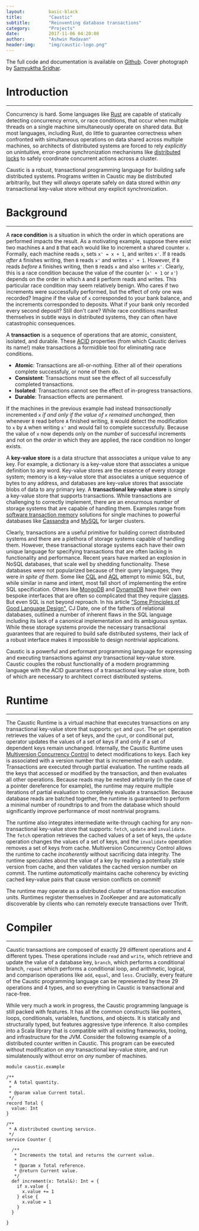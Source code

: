 ```yaml
---
layout:         basic-black
title:          "Caustic"
subtitle:       "Reinventing database transactions"
category:       "Projects"
date:           2017-11-06 04:20:00
author:         "Ashwin Madavan"
header-img:     "img/caustic-logo.png"
---
```


The full code and documentation is available on [Github][1]. Cover photograph by 
[Samyuktha Sridhar][2].

# Introduction
---
Concurrency is hard. Some languages like [Rust][5] are capable of statically detecting concurrency 
errors, or race conditions, that occur when multiple threads on a single machine simultaneously 
operate on shared data. But most languages, including Rust, do little to guarantee correctness when 
confronted with simultaneous operations on data shared across multiple machines, so architects of 
distributed systems are forced to rely *explicitly* on unintuitive, error-prone synchronization 
mechanisms like [distributed locks][8] to safely coordinate concurrent actions across a cluster.

Caustic is a robust, transactional programming language for building safe distributed systems. 
Programs written in Caustic may be distributed arbitrarily, but they will *always* operate safely on 
data stored within *any* transactional key-value store without *any* explicit synchronization.

# Background
---
A __race condition__ is a situation in which the order in which operations are performed impacts the 
result. As a motivating example, suppose there exist two machines ```A``` and ```B``` that each 
would like to increment a shared counter ```x```. Formally, each machine reads ```x```, sets 
```x' = x + 1```, and writes ```x'```. If ```B``` reads *after* ```A``` finishes writing, then 
```B``` reads ```x'``` and writes ```x' + 1```. However, if ```B``` reads *before* ```A``` finishes 
writing, then ```B``` reads ```x``` and also writes ```x'```. Clearly, this is a race condition 
because the value of the counter (```x' + 1``` or ```x'```) depends on the order in which ```A``` 
and ```B``` perform reads and writes. This particular race condition may seem relatively benign. Who 
cares if two increments were successfully performed, but the effect of only one was recorded? 
Imagine if the value of ```x``` corresponded to your bank balance, and the increments corresponded 
to deposits. What if your bank only recorded every second deposit? Still don't care? While race 
conditions manifest themselves in subtle ways in distributed systems, they can often have 
catastrophic consequences.

A __transaction__ is a sequence of operations that are atomic, consistent, isolated, and durable. 
These [ACID][6] properties (from which Caustic derives its name!) make transactions a formidible 
tool for eliminating race conditions. 

- __Atomic__: Transactions are all-or-nothing. Either all of their operations complete successfuly, 
  or none of them do.
- __Consistent__: Transactions must see the effect of all successfully completed transactions.
- __Isolated__: Transactions cannot see the effect of in-progress transactions.
- __Durable__: Transaction effects are permanent.

If the machines in the previous example had instead *transactionally* incremented ```x``` *if and 
only if the value of ```x``` remained unchanged*, then whenever ```B``` read before ```A``` finished 
writing, ```B``` would detect the modification to ```x``` by ```A``` when writing ```x'``` and 
would fail to complete successfully. Because the value of ```x``` now depends only on the
*number* of successful increments and not on the *order* in which they are applied, the race
condition no longer exists.

A __key-value store__ is a data structure that asssociates a unique value to any key. For example, a 
dictionary is a key-value store that associates a unique definition to any word. Key-value stores 
are the essence of every storage system; memory is a key-value store that associates a unique 
sequence of bytes to any address, and databases are key-value stores that associate blobs of data to 
any primary key. A __transactional key-value store__ is simply a key-value store that supports 
transactions. While transactions are challenging to correctly implement, there are an enourmous 
number of storage systems that are capable of handling them. Examples range from 
[software transaction memory][7] solutions for single machines to powerful databases like 
[Cassandra][8] and [MySQL][9] for larger clusters.

Clearly, transactions are a useful primitive for building correct distributed systems and there 
are a plethora of storage systems capable of handling them. However, these transactional storage 
systems each have their own unique language for specifying transactions that are often lacking in 
functionality and performance. Recent years have marked an explosion in NoSQL databases, that scale
well by shedding functionality. These databases were not popularized because of their query
languages, they were *in spite of them*. Some like [CQL][11] and [AQL][12] attempt to mimic SQL, 
but, while similar in name and intent, most fall short of implementing the entire SQL specification.
Others like [MongoDB][13] and [DynamoDB][14] have their own bespoke interfaces that are often so 
complicated that they require [classes][15]. But even SQL is not beyond reproach. In his article 
["Some Principles of Good Language Design"][10], CJ Date, one of the fathers of relational 
databases, outlined a number of inherent flaws in the SQL language including its lack of a canonical 
implementation and its ambiguous syntax. While these storage systems provide the necessary
transactional guarantees that are required to build safe distributed systems, their lack of a robust
interface makes it impossible to design nontrivial applications.

Caustic is a powerful and performant programming language for expressing and executing transactions
against *any* transactional key-value store. Caustic couples the robust functionality of a modern 
programming language with the ACID guarantees of a transactional key-value store, both of which are 
necessary to architect correct distributed systems.

# Runtime
---
The Caustic Runtime is a virtual machine that executes transactions on any transactional key-value
store that supports: ```get``` and ```cput```. The ```get``` operation retrieves the values of a set 
of keys, and the ```cput```, or conditional put, operator updates the values of a set
of keys if and only if a set of dependent keys remain unchanged. Internally, the Caustic Runtime
uses [Multiversion Concurrency Control][8] to detect modifications to keys. Each key is associated
with a version number that is incremented on each update. Transactions are executed through 
partial evaluation. The runtime reads all the keys that accessed or modified by the transaction, and
then evaluates all other operations. Because reads may be nested arbitrarily (in the case of a 
pointer dereference for example), the runtime may require multiple iterations of partial evaluation
to completely evaluate a transaction. Because database reads are batched together, the runtime
is guaranteed to perform a minimal number of roundtrips to and from the database which should 
significantly improve performance of most nontrivial programs.

The runtime also integrates intermediate write-through caching for any non-transactional key-value 
store that supports: ```fetch```, ```update``` and ```invalidate```. The ```fetch``` operation 
retrieves the cached values of a set of keys, the ```update``` operation changes the 
values of a set of keys, and the ```invalidate``` operation removes a set of keys from cache. 
Multiversion Concurrency Control allows the runtime to cache *incoherently* without sacrificing data 
integrity. The runtime speculates about the value of a key by reading a potentially stale version 
from cache, and then validates the cached version number on commit. The runtime *automatically* 
maintains cache coherency by evicting cached key-value pairs that cause version conflicts on commit!

The runtime may operate as a distributed cluster of transaction execution units. Runtimes register 
themselves in ZooKeeper and are automatically discoverable by clients who can remotely execute
transactions over Thrift.

# Compiler
---
Caustic transactions are composed of exactly 29 different operations and 4 different types. These
operations include ```read``` and ```write```, which retrieve and update the value of a database
key, ```branch```, which performs a conditional branch, ```repeat``` which performs a conditional
loop, and arithmetic, logical, and comparison operations like ```add```, ```equal```, and 
```less```.  Crucially, every feature of the Caustic programming language can be represented by
these 29 operations and 4 types, and so everything in Caustic is transactional and race-free.

While very much a work in progress, the Caustic programming language is still packed with features.
It has all the common constructs like pointers, loops, conditionals, variables, functions, and 
objects. It is statically and structurally typed, but features aggressive type inference. It also
compiles into a Scala library that is compatible with all existing frameworks, tooling, and 
infrastructure for the JVM. Consider the following example of a distributed counter written in 
Caustic. This program can be executed without modification on *any* transactional key-value store, 
and run simulatenously without error on *any* number of machines. 

```
module caustic.example

/**
 * A total quantity.
 * 
 * @param value Current total.
 */
record Total {
  value: Int
}

/**
 * A distributed counting service.
 */
service Counter {
  
  /**
   * Increments the total and returns the current value.
   * 
   * @param x Total reference.
   * @return Current value.
   */
  def increment(x: Total&): Int = {
    if x.value {
      x.value += 1
    } else {
      x.value = 1
    } 
  }

} 
```

[1]: https://github.com/ashwin153/caustic
[2]: https://samyusridhar.github.io/
[5]: https://blog.rust-lang.org/2015/04/10/Fearless-Concurrency.html
[6]: https://en.wikipedia.org/wiki/ACID
[7]: https://en.wikipedia.org/wiki/Software_transactional_memory
[8]: https://en.wikipedia.org/wiki/Distributed_lock_manager
[9]: https://en.wikipedia.org/wiki/Database_transaction
[10]: https://tinyurl.com/yc7hjvvz
[11]: https://docs.datastax.com/en/cql/3.1/cql/cql_intro_c.html
[12]: https://docs.arangodb.com/3.1/AQL/
[13]: https://www.mongodb.com
[14]: https://aws.amazon.com/dynamodb/
[15]: https://university.mongodb.com/
[16]: https://github.com/ashwin153/caustic/blob/master/caustic-runtime/README.md
[17]: https://github.com/ashwin153/caustic/tree/master/caustic-compiler
